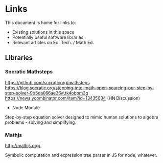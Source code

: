 # Links

This document is home for links to:

- Existing solutions in this space
- Potentially useful software libraries
- Relevant articles on Ed. Tech. / Math Ed.

## Libraries

### Socratic Mathsteps

https://github.com/socraticorg/mathsteps
https://blog.socratic.org/stepping-into-math-open-sourcing-our-step-by-step-solver-9b5da066ae36#.tk4obpm3q
https://news.ycombinator.com/item?id=13435634 (HN Discussion)

- Node Module

Step-by-step equation solver designed to mimic human solutions to algebra problems - solving and simplifying.

### Mathjs

http://mathjs.org/

Symbolic computation and expression tree parser in JS for node, whatever.

